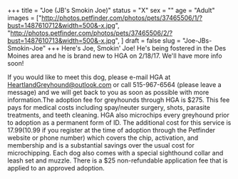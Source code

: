 +++
title = "Joe (JB's Smokin Joe)"
status = "X"
sex = ""
age = "Adult"
images = ["http://photos.petfinder.com/photos/pets/37465506/1/?bust=1487610712&width=500&-x.jpg",
"http://photos.petfinder.com/photos/pets/37465506/2/?bust=1487610713&width=500&-x.jpg",
]
draft = false
slug = "Joe-JBs-Smokin-Joe"
+++
Here's Joe, Smokin' Joe! He's being fostered in the Des Moines area and he is brand new to HGA on 2/18/17. We'll have more info soon!

If you would like to meet this dog, please e-mail HGA at HeartlandGreyhound@outlook.com or call 515-967-6564 (please leave a message) and we will get back to you as soon as possible with more information.The adoption fee for greyhounds through HGA is $275. This fee pays for medical costs including spay/neuter surgery, shots, parasite treatments, and teeth cleaning. HGA also microchips every greyhound prior to adoption as a permanent form of ID. The additional cost for this service is $17.99 ($10.99 if you register at the time of adoption through the Petfinder website or phone number) which covers the chip, activation, and membership and is a substantial savings over the usual cost for microchipping. Each dog also comes with a special sighthound collar and leash set and muzzle. There is a $25 non-refundable application fee that is applied to an approved adoption.
